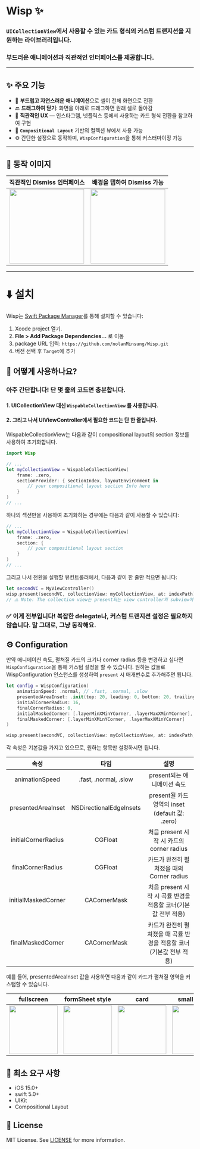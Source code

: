 # Wisp ✨

### `UICollectionView`에서 사용할 수 있는 카드 형식의 커스텀 트랜지션을 지원하는 라이브러리입니다.
### 부드러운 애니메이션과 직관적인 인터페이스를 제공합니다.

---

## ✨ 주요 기능

- 📱 **부드럽고 자연스러운 애니메이션**으로 셀이 전체 화면으로 전환
- 🔙 **드래그하여 닫기**: 화면을 아래로 드래그하면 원래 셀로 돌아감
- 🎯 **직관적인 UX** — 인스타그램, 넷플릭스 등에서 사용하는 카드 형식 전환을 참고하여 구현
- 🧱 **`Compositional Layout`** 기반의 컬렉션 뷰에서 사용 가능
- ⚙️ 간단한 설정으로 동작하며, `WispConfiguration`을 통해 커스터마이징 가능
---

## 📸 동작 이미지

| 직관적인 Dismiss 인터페이스 | 배경을 탭하여 Dismiss 가능 |
|:--:|:--:|
|<img src="https://github.com/user-attachments/assets/de41bad1-a288-455f-85c8-6c2d18dacbe1" width=200> |  <img src="https://github.com/user-attachments/assets/23140aed-2abd-4cb4-a29e-23d4893e1e0e" width=200>|

---

# ⬇️ 설치

Wisp는 [Swift Package Manager](https://swift.org/package-manager/)를 통해 설치할 수 있습니다:

1. Xcode project 열기.
2. **File > Add Package Dependencies...** 로 이동
3. package URL 입력: `https://github.com/nolanMinsung/Wisp.git`
4. 버전 선택 후 `Target`에 추가


## 🚀 어떻게 사용하나요?

### 아주 간단합니다! 단 몇 줄의 코드면 충분합니다.
#### 1.	UICollectionView 대신 `WispableCollectionView` 를 사용합니다. 
#### 2.	그리고 나서 UIViewController에서 필요한 코드는 단 한 줄입니다.

WispableCollectionView는 다음과 같이 compositional layout의 section 정보를 사용하여 초기화합니다.
``` swift
import Wisp

// ...
let myCollectionView = WispableCollectionView(
    frame: .zero,
    sectionProvider: { sectionIndex, layoutEnvironment in
        // your compositional layout section Info here
    }
)
// ...
```
하나의 섹션만을 사용하여 초기화하는 경우에는 다음과 같이 사용할 수 있습니다:
``` swift
// ...
let myCollectionView = WispableCollectionView(
    frame: .zero,
    section: {
        // your compositional layout section
    }
)
// ...
```

그리고 나서 전환을 실행할 뷰컨트롤러에서, 다음과 같이 한 줄만 적으면 됩니다:

``` swift
let secondVC = MyViewController()
wisp.present(secondVC, collectionView: myCollectionView, at: indexPath)
// ⚠️ Note: The collection view는 present되는 view controller의 subview여야 합니다.
```
### ✅ 이게 전부입니다! 복잡한 delegate나, 커스텀 트랜지션 설정은 필요하지 않습니다. 말 그대로, 그냥 동작해요.

## ⚙️ Configuration

만약 애니메이션 속도, 펼쳐질 카드의 크기나 corner radius 등을 변경하고 싶다면 
`WispConfiguration`을 통해 커스텀 설정을 할 수 있습니다.
원하는 값들로 WispConfiguration 인스턴스를 생성하여 `present` 시 매개변수로 추가해주면 됩니다.

``` swift
let config = WispConfiguration(
    animationSpeed: .normal, // .fast, .normal, .slow
    presentedAreaInset: .init(top: 20, leading: 0, bottom: 20, trailing: 0),
    initialCornerRadius: 16,
    finalCornerRadius: 0,
    initialMaskedCorner: [.layerMinXMinYCorner, .layerMaxXMinYCorner],
    finalMaskedCorner: [.layerMinXMinYCorner, .layerMaxXMinYCorner]
)

wisp.present(secondVC, collectionView: myCollectionView, at: indexPath, configuration: config)
```
각 속성은 기본값을 가지고 있으므로, 원하는 항목만 설정하시면 됩니다.


| 속성 | 타입 | 설명 |
|:--:|:--:|:--:|
|animationSpeed | .fast, .normal, .slow | present되는 애니메이션 속도 |
|presentedAreaInset|NSDirectionalEdgeInsets|present될 카드 영역의 inset (default 값: .zero)|
|initialCornerRadius|CGFloat|처음 present 시작 시 카드의 corner radius|
|finalCornerRadius|CGFloat|카드가 완전히 펼쳐졌을 때의 Corner radius|
|initialMaskedCorner|CACornerMask|처음 present 시작 시 곡률 반경을 적용할 코너(기본값 전부 적용)|
|finalMaskedCorner|CACornerMask|카드가 완전히 펼쳐졌을 때 곡률 반경을 적용할 코너(기본값 전부 적용)|

예를 들어, presentedAreaInset 값을 사용하면 다음과 같이 카드가 펼쳐질 영역을 커스텀할 수 있습니다.

| fullscreen | formSheet style | card | small pop up |
|:--:|:--:|:--:|:--:|
| <img src="https://github.com/user-attachments/assets/dcbbc640-c7a1-439f-ba62-9c73e09b8c9b" width=130> | <img src="https://github.com/user-attachments/assets/0564c85f-9a09-4d3c-91be-8aaa83c29035" width=130> | <img src="https://github.com/user-attachments/assets/6d55a707-df20-46da-9211-3183461d7f85" width=130>  |  <img src="https://github.com/user-attachments/assets/ea68d539-889a-4017-b1ed-a6e29ec5d3df" width=130> |


## 📌 최소 요구 사항
- iOS 15.0+
- swift 5.0+
- UIKit
- Compositional Layout


## 📄 License

MIT License. See [LICENSE](https://github.com/nolanMinsung/Wisp?tab=MIT-1-ov-file#readme) for more information.
